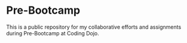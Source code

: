 # Pre-Bootcamp
This is a public repository for my collaborative efforts and assignments during Pre-Bootcamp at Coding Dojo.
